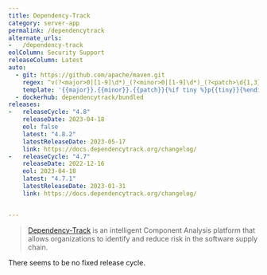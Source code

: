 ```yaml
---
title: Dependency-Track
category: server-app
permalink: /dependencytrack
alternate_urls:
-   /dependency-track
eolColumn: Security Support
releaseColumn: Latest
auto:
  - git: https://github.com/apache/maven.git
    regex: ^v(?<major>0|[1-9]\d*)_(?<minor>0|[1-9]\d*)_(?<patch>\d{1,3})_?(?<tiny>\d+)?$
    template: '{{major}}.{{minor}}.{{patch}}{%if tiny %}p{{tiny}}{%endif%}'
  - dockerhub: dependencytrack/bundled
releases:
-   releaseCycle: "4.8"
    releaseDate: 2023-04-18
    eol: false
    latest: "4.8.2"
    latestReleaseDate: 2023-05-17
    link: https://docs.dependencytrack.org/changelog/
-   releaseCycle: "4.7"
    releaseDate: 2022-12-16
    eol: 2023-04-18
    latest: "4.7.1"
    latestReleaseDate: 2023-01-31
    link: https://docs.dependencytrack.org/changelog/


---
```


> [Dependency-Track](https://dependencytrack.org/) is an intelligent Component Analysis platform that allows organizations to identify and reduce risk in the software supply chain.

There seems to be no fixed release cycle.
